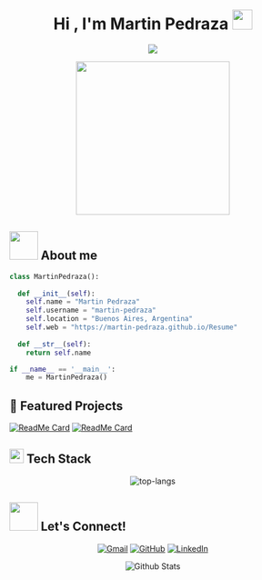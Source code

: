 <h1 align="center">Hi , I'm Martin Pedraza <img src="https://media.giphy.com/media/hvRJCLFzcasrR4ia7z/giphy.gif" width="35"></h1>

<p align="center">
  <img src="https://readme-typing-svg.herokuapp.com?font=Time+New+Roman&color=%23C8BE25&size=25&center=true&vCenter=true&width=600&height=100&lines=Expert+in+web+development;Passionate+about+programming+❤️;Committed+to+continuous+learning">
</p>
</p>
<p align='center'>
<img src="https://media.giphy.com/media/QvpqTCiEcwtvx6wwJK/giphy.gif" width="270" height="270" frameBorder="0" class="giphy-embed" allowFullScreen></img></p>

## <picture><img src = "https://github.com/7oSkaaa/7oSkaaa/blob/main/Images/about_me.gif?raw=true" width = 50px></picture> About me

```python
class MartinPedraza():
    
  def __init__(self):
    self.name = "Martin Pedraza"
    self.username = "martin-pedraza"
    self.location = "Buenos Aires, Argentina"
    self.web = "https://martin-pedraza.github.io/Resume"
  
  def __str__(self):
    return self.name

if __name__ == '__main__':
    me = MartinPedraza()
```

## 🚀 Featured Projects

[![ReadMe Card](https://github-readme-stats.vercel.app/api/pin/?username=martin-pedraza&repo=ClinicaOnline)](https://github.com/martin-pedraza/ClinicaOnline)
[![ReadMe Card](https://github-readme-stats.vercel.app/api/pin/?username=martin-pedraza&repo=GameRoom)](https://github.com/martin-pedraza/GameRoom)

## <img src="https://media2.giphy.com/media/QssGEmpkyEOhBCb7e1/giphy.gif?cid=ecf05e47a0n3gi1bfqntqmob8g9aid1oyj2wr3ds3mg700bl&rid=giphy.gif" width ="25"><b> Tech Stack</b>

<p align="center">
  <img src="https://github-readme-stats.vercel.app/api/top-langs/?username=martin-pedraza&layout=compact&theme=dark" alt="top-langs" />
</p>

## <img src='https://raw.githubusercontent.com/ShahriarShafin/ShahriarShafin/main/Assets/handshake.gif' width="50px" height="50px"> Let's Connect!

<p align="center">
	<a href="mailto:pedraza.martindiego@gmail.com"><img src="https://img.icons8.com/bubbles/50/000000/gmail.png" alt="Gmail"/></a>
	<a href="https://github.com/martin-pedraza"><img src="https://img.icons8.com/bubbles/50/000000/github.png" alt="GitHub"/></a>
	<a href="https://www.linkedin.com/in/pedraza-martindiego"><img src="https://img.icons8.com/bubbles/50/000000/linkedin.png" alt="LinkedIn"/></a>
</p>

<p align="center">
  <img src="https://raw.githubusercontent.com/bornmay/bornmay/Update/svg/Bottom.svg" alt="Github Stats" />
</p>


<!--<p align="center"> 
  Visitor count<br>
  <img src="https://profile-counter.glitch.me/martin-pedraza/count.svg" />
</p>-->
